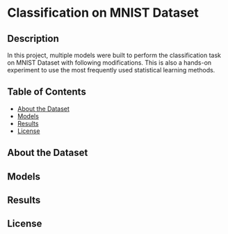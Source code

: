# Classification on MNIST Dataset

## Description
In this project, multiple models were built to perform the classification task on MNIST Dataset with following modifications. 
This is also a hands-on experiment to use the most frequently used statistical learning methods.

## Table of Contents 
- [About the Dataset](#about-the-dataset)
- [Models](#models)
- [Results](#results)
- [License](#license)

## About the Dataset

## Models

## Results

## License
